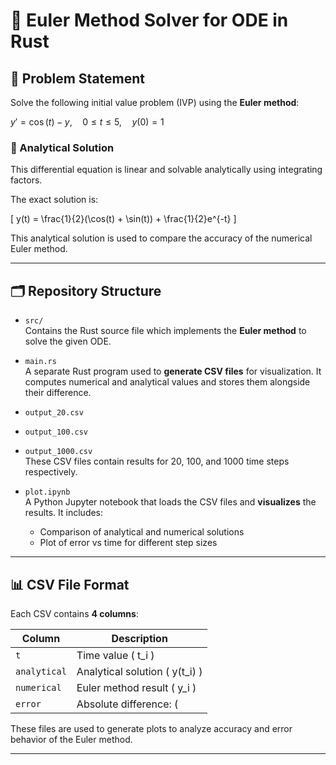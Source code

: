 # 🧮 Euler Method Solver for ODE in Rust

## 📘 Problem Statement

Solve the following initial value problem (IVP) using the **Euler method**:

$y' = \cos(t) - y,\quad 0 \leq t \leq 5,\quad y(0) = 1$

### 📌 Analytical Solution

This differential equation is linear and solvable analytically using integrating factors.

The exact solution is:

\[
y(t) = \frac{1}{2}(\cos(t) + \sin(t)) + \frac{1}{2}e^{-t}
\]

This analytical solution is used to compare the accuracy of the numerical Euler method.

---

## 🗂️ Repository Structure

- `src/`  
  Contains the Rust source file which implements the **Euler method** to solve the given ODE.

- `main.rs`  
  A separate Rust program used to **generate CSV files** for visualization. It computes numerical and analytical values and stores them alongside their difference.

- `output_20.csv`  
- `output_100.csv`  
- `output_1000.csv`  
  These CSV files contain results for 20, 100, and 1000 time steps respectively.

- `plot.ipynb`  
  A Python Jupyter notebook that loads the CSV files and **visualizes** the results. It includes:
  - Comparison of analytical and numerical solutions
  - Plot of error vs time for different step sizes

---

## 📊 CSV File Format

Each CSV contains **4 columns**:

| Column              | Description                                     |
|---------------------|-------------------------------------------------|
| `t`                 | Time value \( t_i \)                            |
| `analytical`        | Analytical solution \( y(t_i) \)               |
| `numerical`         | Euler method result \( y_i \)                  |
| `error`             | Absolute difference: \( |y(t_i) - y_i| \)       |

These files are used to generate plots to analyze accuracy and error behavior of the Euler method.

---

